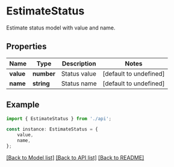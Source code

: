 # EstimateStatus

Estimate status model with value and name.

## Properties

Name | Type | Description | Notes
------------ | ------------- | ------------- | -------------
**value** | **number** | Status value | [default to undefined]
**name** | **string** | Status name | [default to undefined]

## Example

```typescript
import { EstimateStatus } from './api';

const instance: EstimateStatus = {
    value,
    name,
};
```

[[Back to Model list]](../README.md#documentation-for-models) [[Back to API list]](../README.md#documentation-for-api-endpoints) [[Back to README]](../README.md)
